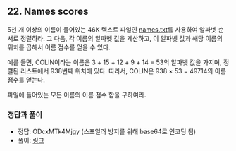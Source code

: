 ## 22. Names scores

5천 개 이상의 이름이 들어있는 46K 텍스트 파일인 [names.txt](./names.txt)를 사용하여 알파벳 순서로 정렬하라. 그 다음, 각 이름의 알파벳 값을 계산하고, 이 알파벳 값과 해당 이름의 위치를 곱해서 이름 점수를 얻을 수 있다.

예를 들면, COLIN이라는 이름은 3 + 15 + 12 + 9 + 14 = 53의 알파벳 값을 가지며, 정렬된 리스트에서 938번째 위치에 있다. 따라서, COLIN은 938 &times; 53 = 49714의 이름 점수를 얻는다.

파일에 들어있는 모든 이름의 이름 점수 합을 구하여라.

### 정답과 풀이

* 정답: ODcxMTk4Mjgy (스포일러 방지를 위해 base64로 인코딩 됨)
* 풀이: [링크](./explanation.md)
